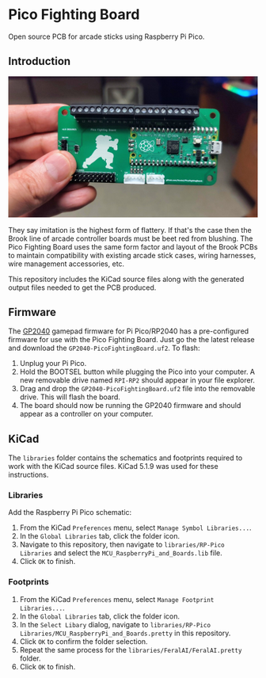 # Pico Fighting Board

Open source PCB for arcade sticks using Raspberry Pi Pico.

## Introduction

![Pico Fighting Board v1.0](assets/PicoFightingBoard_v1.0.jpg)

They say imitation is the highest form of flattery. If that's the case then the Brook line of arcade controller boards must be beet red from blushing. The Pico Fighting Board uses the same form factor and layout of the Brook PCBs to maintain compatibility with existing arcade stick cases, wiring harnesses, wire management accessories, etc.

This repository includes the KiCad source files along with the generated output files needed to get the PCB produced.

## Firmware

The [GP2040](https://github.com/FeralAI/GP2040) gamepad firmware for Pi Pico/RP2040 has a pre-configured firmware for use with the Pico Fighting Board. Just go the the latest release and download the `GP2040-PicoFightingBoard.uf2`. To flash:

1. Unplug your Pi Pico.
1. Hold the BOOTSEL button while plugging the Pico into your computer. A new removable drive named `RPI-RP2` should appear in your file explorer.
1. Drag and drop the `GP2040-PicoFightingBoard.uf2` file into the removable drive. This will flash the board.
1. The board should now be running the GP2040 firmware and should appear as a controller on your computer.

## KiCad

The `libraries` folder contains the schematics and footprints required to work with the KiCad source files. KiCad 5.1.9 was used for these instructions.

### Libraries

Add the Raspberry Pi Pico schematic:

1. From the KiCad `Preferences` menu, select `Manage Symbol Libraries...`.
1. In the `Global Libraries` tab, click the folder icon.
1. Navigate to this repository, then navigate to `libraries/RP-Pico Libraries` and select the `MCU_RaspberryPi_and_Boards.lib` file.
1. Click `OK` to finish.

### Footprints

1. From the KiCad `Preferences` menu, select `Manage Footprint Libraries...`.
1. In the `Global Libraries` tab, click the folder icon.
1. In the `Select Libary` dialog, navigate to `libraries/RP-Pico Libraries/MCU_RaspberryPi_and_Boards.pretty` in this repository.
1. Click `OK` to confirm the folder selection.
1. Repeat the same process for the `libraries/FeralAI/FeralAI.pretty` folder.
1. Click `OK` to finish.
